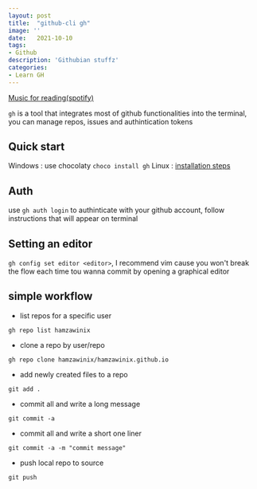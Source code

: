```yaml
---
layout: post
title:  "github-cli gh"
image: ''
date:   2021-10-10 
tags:
- Github
description: 'Githubian stuffz'
categories:
- Learn GH 
---
```


<p class="music-read"><a href="spotify:track:4DAZ8UYNpWVIV46aLkN2Qp">Music for reading(spotify)</a></p>


`gh` is a tool that integrates most of github functionalities into the terminal, you can manage repos, issues and authintication tokens

## Quick start 
Windows : use chocolaty `choco install gh`
Linux :  [installation steps](https://github.com/cli/cli/blob/trunk/docs/install_linux.md)

## Auth 
use `gh auth login` to authinticate with your github account, follow instructions that will appear on terminal

## Setting an editor 
`gh config set editor <editor>`, I recommend vim cause you won't break the flow each time tou wanna commit by opening a graphical editor

## simple workflow
- list repos for a specific user

`gh repo list hamzawinix`

- clone a repo by user/repo

`gh repo clone hamzawinix/hamzawinix.github.io`

- add newly created files to a repo 

`git add .`

- commit all and write a long message

`git commit -a`

- commit all and write a short one liner

`git commit -a -m "commit message"`

- push local repo to source

`git push`
